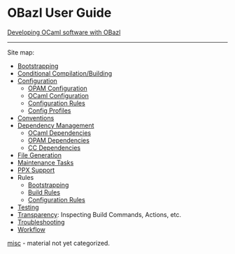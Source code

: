 # OBazl User Guide

[Developing OCaml software with OBazl](development.md)

----

Site map:

* [Bootstrapping](bootstrap.md)
* [Conditional Compilation/Building]()
* [Configuration](configuration.md)
  * [OPAM Configuration](configuration.md#opamconfig)
  * [OCaml Configuration](configuration.md#ocamlconfig)
  * [Configuration Rules](configrules.md)
  * [Config Profiles](configprofiles.md)
* [Conventions](conventions.md)
* [Dependency Management](depmgmt.md)
  * [OCaml Dependencies](dependencies_ocaml.md)
  * [OPAM Dependencies](dependencies_opam.md)
  * [CC Dependencies](dependencies_cc.md)
* [File Generation](filegen.md)
* [Maintenance Tasks](maintenance.md)
* [PPX Support](ppx.md)
* Rules
  * [Bootstrapping](bootstrap.md#rules)
  * [Build Rules](build_rules.md)
  * [Configuration Rules](configrules.md)
* [Testing](testing.md)
* [Transparency](transparency.md): Inspecting Build Commands, Actions, etc.
* [Troubleshooting](troubleshooting.md)
* [Workflow](workflow.md)

[misc](misc.md) - material not yet categorized.